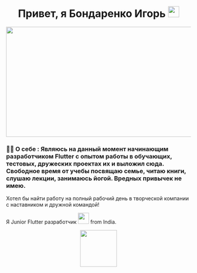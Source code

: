 <h1 align="center">
  Привет, я Бондаренко Игорь
  <img src="https://media.giphy.com/media/IukQzorbDfxacf49tr/giphy.gif" width="30px"/>
</h1>
 </div>
    <div id="header" align="center">
  <img src="https://media.giphy.com/media/dWesBcTLavkZuG35MI/giphy.gif" width="600" height="300"/>
</div>

### :man_technologist: О себе : Являюсь на данный момент начинающим разработчиком Flutter с опытом работы в обучающих, тестовых, дружеских проектах их и выложил сюда. Свободное время от учебы посвящаю семье, читаю книги, слушаю лекции, занимаюсь йогой. Вредных привычек не имею.
Хотел бы найти работу на полный рабочий день в творческой компании с наставником и дружной командой!

Я Junior Flutter разработчик <img src="https://media.giphy.com/media/WUlplcMpOCEmTGBtBW/giphy.gif" width="30"> from India.

<div id="header" align="center">
  <img src="https://media.giphy.com/media/v1.Y2lkPTc5MGI3NjExNGQ5ZDkzYWJmMGUyMjZhNTk1NzljOTdiNDVmZGU3ZGFkZjBiMzRjNiZlcD12MV9pbnRlcm5hbF9naWZzX2dpZklkJmN0PXM/xBTSwCTFkgfcdTjHMz/giphy.gif" width="100"/>
</div>
<div align="center">
<img src="https://komarev.com/ghpvc/?username=IgorBond108&style=flat-square&color=blue" alt=""/>
  </div>
  <div align="center">
  
